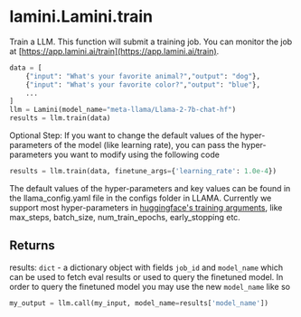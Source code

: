 # lamini.Lamini.train

Train a LLM. This function will submit a training job. You can monitor the job at [https://app.lamini.ai/train](https://app.lamini.ai/train).

```python
data = [
    {"input": "What's your favorite animal?","output": "dog"},
    {"input": "What's your favorite color?","output": "blue"},
    ...
]
llm = Lamini(model_name="meta-llama/Llama-2-7b-chat-hf")
results = llm.train(data)
```

Optional Step: If you want to change the default values of the hyper-parameters of the model (like learning rate), you can pass the hyper-parameters you want to modify using the following code

```python
results = llm.train(data, finetune_args={'learning_rate': 1.0e-4})
```

The default values of the hyper-parameters and key values can be found in the llama_config.yaml file in the configs folder in LLAMA. Currently we support most hyper-parameters in [huggingface's training arguments](https://huggingface.co/docs/transformers/v4.33.3/en/main_classes/trainer#transformers.TrainingArguments), like max_steps, batch_size, num_train_epochs, early_stopping etc.

## Returns

results: `dict` - a dictionary object with fields `job_id` and `model_name` which can be used to fetch eval results or used to query the finetuned model. In order to query the finetuned model you may use the new `model_name` like so

```python
my_output = llm.call(my_input, model_name=results['model_name'])
```
